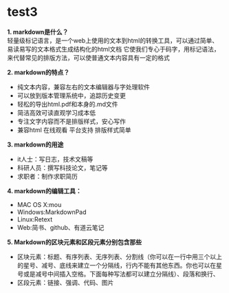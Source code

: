 # test3
**1. markdown是什么？**  
轻量级标记语言，是一个web上使用的文本到html的转换工具，可以通过简单、易读易写的文本格式生成结构化的html文档
它使我们专心于码字，用标记语法，来代替常见的排版方法，可以使普通文本内容具有一定的格式

**2. markdown的特点？**
- 纯文本内容，兼容左右的文本编辑器与字处理软件
- 可以放到版本管理系统中，追踪历史变更
- 轻松的导出html.pdf和本身的.md文件
- 简洁高效可读直观学习成本低
- 专注文字内容而不是排版样式，安心写作
- 兼容html 在线观看 平台支持 排版样式简单

**3. markdown的用途**
- it人士：写日志，技术文稿等
- 科研人员：撰写科技论文，笔记等
- 求职者：制作求职简历

**4. markdown的编辑工具：**
- MAC OS X:mou
- Windows:MarkdownPad
- Linux:Retext
- Web:简书、github、有道云笔记

**5. Markdown的区块元素和区段元素分别包含那些**
- 区块元素：标题、有序列表、无序列表、分割线（你可以在一行中用三个以上的星号、减号、底线来建立一个分隔线，行内不能有其他东西。你也可以在星号或是减号中间插入空格。下面每种写法都可以建立分隔线）、段落和换行、
- 区段元素：链接、强调、代码、图片
